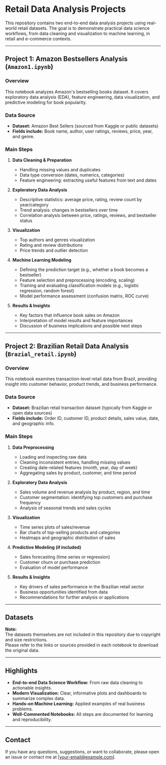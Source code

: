 # Retail Data Analysis Projects

This repository contains two end-to-end data analysis projects using real-world retail datasets. The goal is to demonstrate practical data science workflows, from data cleaning and visualization to machine learning, in retail and e-commerce contexts.

---

## Project 1: Amazon Bestsellers Analysis (`Amazon1.ipynb`)

### Overview
This notebook analyzes Amazon's bestselling books dataset. It covers exploratory data analysis (EDA), feature engineering, data visualization, and predictive modeling for book popularity.

### Data Source
- **Dataset:** Amazon Best Sellers (sourced from Kaggle or public datasets)
- **Fields include:** Book name, author, user ratings, reviews, price, year, and genre.

### Main Steps

1. **Data Cleaning & Preparation**
    - Handling missing values and duplicates
    - Data type conversion (dates, numerics, categories)
    - Feature engineering: extracting useful features from text and dates

2. **Exploratory Data Analysis**
    - Descriptive statistics: average price, rating, review count by year/category
    - Trend analysis: changes in bestsellers over time
    - Correlation analysis between price, ratings, reviews, and bestseller status

3. **Visualization**
    - Top authors and genres visualization
    - Rating and review distributions
    - Price trends and outlier detection

4. **Machine Learning Modeling**
    - Defining the prediction target (e.g., whether a book becomes a bestseller)
    - Feature selection and preprocessing (encoding, scaling)
    - Training and evaluating classification models (e.g., logistic regression, random forest)
    - Model performance assessment (confusion matrix, ROC curve)

5. **Results & Insights**
    - Key factors that influence book sales on Amazon
    - Interpretation of model results and feature importances
    - Discussion of business implications and possible next steps

---

## Project 2: Brazilian Retail Data Analysis (`Brazial_retail.ipynb`)

### Overview
This notebook examines transaction-level retail data from Brazil, providing insight into customer behavior, product trends, and business performance.

### Data Source
- **Dataset:** Brazilian retail transaction dataset (typically from Kaggle or open data sources)
- **Fields include:** Order ID, customer ID, product details, sales value, date, and geographic info.

### Main Steps

1. **Data Preprocessing**
    - Loading and inspecting raw data
    - Cleaning inconsistent entries, handling missing values
    - Creating date-related features (month, year, day of week)
    - Aggregating sales by product, customer, and time period

2. **Exploratory Data Analysis**
    - Sales volume and revenue analysis by product, region, and time
    - Customer segmentation: identifying top customers and purchase frequency
    - Analysis of seasonal trends and sales cycles

3. **Visualization**
    - Time series plots of sales/revenue
    - Bar charts of top-selling products and categories
    - Heatmaps and geographic distribution of sales

4. **Predictive Modeling (if included)**
    - Sales forecasting (time series or regression)
    - Customer churn or purchase prediction
    - Evaluation of model performance

5. **Results & Insights**
    - Key drivers of sales performance in the Brazilian retail sector
    - Business opportunities identified from data
    - Recommendations for further analysis or applications

---

## Datasets

**Note:**  
The datasets themselves are not included in this repository due to copyright and size restrictions.  
Please refer to the links or sources provided in each notebook to download the original data.

---

## Highlights

- **End-to-end Data Science Workflow:** From raw data cleaning to actionable insights.
- **Modern Visualization:** Clear, informative plots and dashboards to summarize complex data.
- **Hands-on Machine Learning:** Applied examples of real business problems.
- **Well-Commented Notebooks:** All steps are documented for learning and reproducibility.

---

## Contact

If you have any questions, suggestions, or want to collaborate, please open an issue or contact me at [your-email@example.com].

